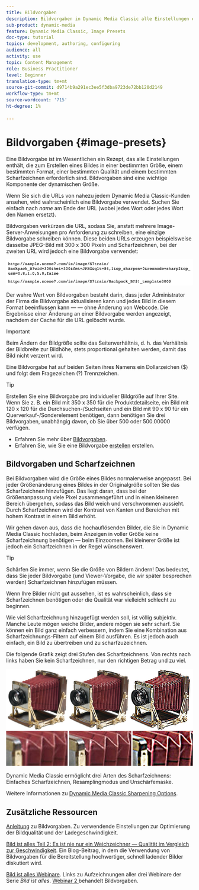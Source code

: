 ```yaml
---
title: Bildvorgaben
description: Bildvorgaben in Dynamic Media Classic alle Einstellungen enthalten, die zum Erstellen eines Bildes in einer bestimmten Größe, einem bestimmten Format, einer bestimmten Qualität und einer bestimmten Scharfzeichnung erforderlich sind. Bildvorgaben sind eine wichtige Komponente der dynamischen Größe. Wenn Sie sich eine URL in Dynamic Media Classic ansehen, können Sie leicht erkennen, ob eine Bildvorgabe verwendet wird. Erfahren Sie mehr über Bildvorgaben, warum sie so nützlich sind und wie man sie erstellt.
sub-product: dynamic-media
feature: Dynamic Media Classic, Image Presets
doc-type: tutorial
topics: development, authoring, configuring
audience: all
activity: use
topic: Content Management
role: Business Practitioner
level: Beginner
translation-type: tm+mt
source-git-commit: d9714b9a291ec3ee5f3dba9723de72bb120d2149
workflow-type: tm+mt
source-wordcount: '715'
ht-degree: 1%

---
```



# Bildvorgaben {#image-presets}

Eine Bildvorgabe ist im Wesentlichen ein Rezept, das alle Einstellungen enthält, die zum Erstellen eines Bildes in einer bestimmten Größe, einem bestimmten Format, einer bestimmten Qualität und einem bestimmten Scharfzeichnen erforderlich sind. Bildvorgaben sind eine wichtige Komponente der dynamischen Größe.

Wenn Sie sich die URLs von nahezu jedem Dynamic Media Classic-Kunden ansehen, wird wahrscheinlich eine Bildvorgabe verwendet. Suchen Sie einfach nach $name$ am Ende der URL (wobei jedes Wort oder jedes Wort den Namen ersetzt).

Bildvorgaben verkürzen die URL, sodass Sie, anstatt mehrere Image-Server-Anweisungen pro Anforderung zu schreiben, eine einzige Bildvorgabe schreiben können. Diese beiden URLs erzeugen beispielsweise dasselbe JPEG-Bild mit 300 x 300 Pixeln und Scharfzeichnen, bei der zweiten URL wird jedoch eine Bildvorgabe verwendet:

![image](assets/image-presets/image-preset-2.png)

Der wahre Wert von Bildvorgaben besteht darin, dass jeder Administrator der Firma die Bildvorgabe aktualisieren kann und jedes Bild in diesem Format beeinflussen kann — — ohne Änderung von Webcode. Die Ergebnisse einer Änderung an einer Bildvorgabe werden angezeigt, nachdem der Cache für die URL gelöscht wurde.

>[!IMPORTANT]
>
>Beim Ändern der Bildgröße sollte das Seitenverhältnis, d. h. das Verhältnis der Bildbreite zur Bildhöhe, stets proportional gehalten werden, damit das Bild nicht verzerrt wird.

Eine Bildvorgabe hat auf beiden Seiten ihres Namens ein Dollarzeichen ($) und folgt dem Fragezeichen (?) Trennzeichen.

>[!TIP]
>
>Erstellen Sie eine Bildvorgabe pro individueller Bildgröße auf Ihrer Site. Wenn Sie z. B. ein Bild mit 350 x 350 für die Produktdetailseite, ein Bild mit 120 x 120 für die Durchsuchen-/Suchseiten und ein Bild mit 90 x 90 für ein Querverkauf-/Sonderelement benötigen, dann benötigen Sie drei Bildvorgaben, unabhängig davon, ob Sie über 500 oder 500.00000 verfügen.

- Erfahren Sie mehr über [Bildvorgaben](https://docs.adobe.com/content/help/en/dynamic-media-classic/using/image-sizing/setting-image-presets.html).
- Erfahren Sie, wie Sie eine Bildvorgabe [erstellen](https://docs.adobe.com/content/help/en/dynamic-media-classic/using/image-sizing/setting-image-presets.html#creating-an-image-preset) erstellen.

## Bildvorgaben und Scharfzeichnen

Bei Bildvorgaben wird die Größe eines Bildes normalerweise angepasst. Bei jeder Größenänderung eines Bildes in der Originalgröße sollten Sie das Scharfzeichnen hinzufügen. Das liegt daran, dass bei der Größenanpassung viele Pixel zusammengeführt und in einen kleineren Bereich übergehen, sodass das Bild weich und verschwommen aussieht. Durch Scharfzeichnen wird der Kontrast von Kanten und Bereichen mit hohem Kontrast in einem Bild erhöht.

Wir gehen davon aus, dass die hochauflösenden Bilder, die Sie in Dynamic Media Classic hochladen, beim Anzeigen in voller Größe keine Scharfzeichnung benötigen — beim Einzoomen. Bei kleinerer Größe ist jedoch ein Scharfzeichnen in der Regel wünschenswert.

>[!TIP]
>
>Schärfen Sie immer, wenn Sie die Größe von Bildern ändern! Das bedeutet, dass Sie jeder Bildvorgabe (und Viewer-Vorgabe, die wir später besprechen werden) Scharfzeichnen hinzufügen müssen.
>
>Wenn Ihre Bilder nicht gut aussehen, ist es wahrscheinlich, dass sie Scharfzeichnen benötigen oder die Qualität war vielleicht schlecht zu beginnen.

Wie viel Scharfzeichnung hinzugefügt werden soll, ist völlig subjektiv. Manche Leute mögen weiche Bilder, andere mögen sie sehr scharf. Sie können ein Bild ganz einfach verbessern, indem Sie eine Kombination aus Scharfzeichnungs-Filtern auf einem Bild ausführen. Es ist jedoch auch einfach, ein Bild zu übertreiben und zu scharfzuzeichnen.

Die folgende Grafik zeigt drei Stufen des Scharfzeichnens. Von rechts nach links haben Sie kein Scharfzeichnen, nur den richtigen Betrag und zu viel.

![image](assets/image-presets/image-presets-1.jpg)

Dynamic Media Classic ermöglicht drei Arten des Scharfzeichnens: Einfaches Scharfzeichnen, Resamplingmodus und Unschärfemaske.

Weitere Informationen zu [Dynamic Media Classic Sharpening Options](https://docs.adobe.com/content/help/en/dynamic-media-classic/using/master-files/sharpening-image.html#sharpening_an_image).

## Zusätzliche Ressourcen

[Anleitung](https://www.adobe.com/content/dam/www/us/en/experience-manager/pdfs/dynamic-media-image-preset-guide.pdf) zu Bildvorgaben. Zu verwendende Einstellungen zur Optimierung der Bildqualität und der Ladegeschwindigkeit.

[Bild ist alles Teil 2: Es ist nie nur ein Weichzeichner — Qualität im Vergleich zur Geschwindigkeit](https://theblog.adobe.com/image-is-everything-part-2-its-never-just-a-blur-quality-versus-speed/). Ein Blog-Beitrag, in dem die Verwendung von Bildvorgaben für die Bereitstellung hochwertiger, schnell ladender Bilder diskutiert wird.

[Bild ist alles Webinare](https://dynamicmediaseries2019.enterprise.adobeevents.com/). Links zu Aufzeichnungen aller drei Webinare der Serie _Bild ist alles_. [Webinar 2 ](https://seminars.adobeconnect.com/p6lqaotpjnd3) behandelt Bildvorgaben.
